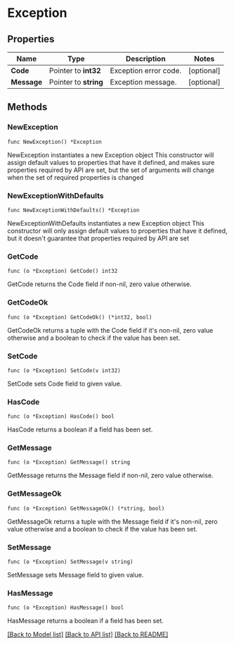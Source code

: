 # Exception

## Properties

Name | Type | Description | Notes
------------ | ------------- | ------------- | -------------
**Code** | Pointer to **int32** | Exception error code. | [optional] 
**Message** | Pointer to **string** | Exception message. | [optional] 

## Methods

### NewException

`func NewException() *Exception`

NewException instantiates a new Exception object
This constructor will assign default values to properties that have it defined,
and makes sure properties required by API are set, but the set of arguments
will change when the set of required properties is changed

### NewExceptionWithDefaults

`func NewExceptionWithDefaults() *Exception`

NewExceptionWithDefaults instantiates a new Exception object
This constructor will only assign default values to properties that have it defined,
but it doesn't guarantee that properties required by API are set

### GetCode

`func (o *Exception) GetCode() int32`

GetCode returns the Code field if non-nil, zero value otherwise.

### GetCodeOk

`func (o *Exception) GetCodeOk() (*int32, bool)`

GetCodeOk returns a tuple with the Code field if it's non-nil, zero value otherwise
and a boolean to check if the value has been set.

### SetCode

`func (o *Exception) SetCode(v int32)`

SetCode sets Code field to given value.

### HasCode

`func (o *Exception) HasCode() bool`

HasCode returns a boolean if a field has been set.

### GetMessage

`func (o *Exception) GetMessage() string`

GetMessage returns the Message field if non-nil, zero value otherwise.

### GetMessageOk

`func (o *Exception) GetMessageOk() (*string, bool)`

GetMessageOk returns a tuple with the Message field if it's non-nil, zero value otherwise
and a boolean to check if the value has been set.

### SetMessage

`func (o *Exception) SetMessage(v string)`

SetMessage sets Message field to given value.

### HasMessage

`func (o *Exception) HasMessage() bool`

HasMessage returns a boolean if a field has been set.


[[Back to Model list]](../README.md#documentation-for-models) [[Back to API list]](../README.md#documentation-for-api-endpoints) [[Back to README]](../README.md)


